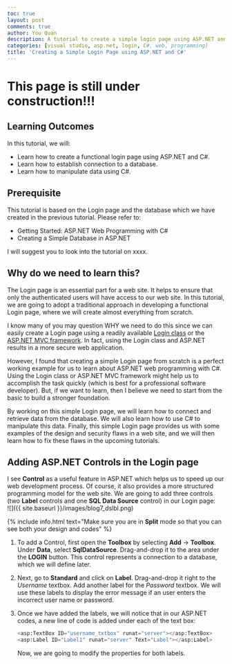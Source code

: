 ```yaml
---
toc: true
layout: post
comments: true
author: You Quan
description: A tutorial to create a simple login page using ASP.NET and C#.
categories: [visual studio, asp.net, login, C#, web, programming]
title: 'Creating a Simple Login Page using ASP.NET and C#'
---
```


# This page is still under construction!!!

## Learning Outcomes
In this tutorial, we will:
- Learn how to create a functional login page using ASP.NET and C#.
- Learn how to establish connection to a database.
- Learn how to manipulate data using C#.

## Prerequisite
This tutorial is based on the Login page and the database which we have created in the previous tutorial. Please refer to:
- Getting Started: ASP.NET Web Programming with C#
- Creating a Simple Database in ASP.NET

I will suggest you to look into the tutorial on xxxx.

## Why do we need to learn this?
The Login page is an essential part for a web site. It helps to ensure that only the authenticated users will have access to our web site. In this tutorial, we are going to adopt a traditional approach in developing a functional Login page, where we will create almost everything from scratch. 

I know many of you may question WHY we need to do this since we can easily create a Login page using a readily available [Login class](https://docs.microsoft.com/en-us/dotnet/api/system.web.ui.webcontrols.login?view=netframework-4.8) or the [ASP.NET MVC framework](https://docs.microsoft.com/en-us/aspnet/mvc/overview/security/create-an-aspnet-mvc-5-web-app-with-email-confirmation-and-password-reset). In fact, using the Login class and ASP.NET results in a more secure web application.

However, I found that creating a simple Login page from scratch is a perfect working example for us to learn about ASP.NET web programming with C#. Using the Login class or ASP.NET MVC framework might help us to accomplish the task quickly (which is best for a professional software developer). But, if we want to learn, then I believe we need to start from the basic to build a stronger foundation.

By working on this simple Login page, we will learn how to connect and retrieve data from the database. We will also learn how to use C# to manipulate this data. Finally, this simple Login page provides us with some examples of the design and security flaws in a web site, and we will then learn how to fix these flaws in the upcoming tutorials.

## Adding ASP.NET Controls in the Login page
I see **Control** as a useful feature in ASP.NET which helps us to speed up our web development process. Of course, it also provides a more structured programming model for the web site. We are going to add three controls (two **Label** controls and one **SQL Data Source** control) in our Login page:  
![]({{ site.baseurl }}/images/blog7_dslbl.png)  

{% include info.html text="Make sure you are in <b>Split</b> mode so that you can see both your design and codes" %}

1. To add a Control, first open the **Toolbox** by selecting **Add** &rarr; **Toolbox**. Under **Data**, select **SqlDataSource**. Drag-and-drop it to the area under the **LOGIN** button. This control represents a connection to a database, which we will define later. 

1. Next, go to **Standard** and click on **Label**. Drag-and-drop it right to the *Username* textbox. Add another label for the *Password* textbox. We will use these labels to display the error message if an user enters the incorrect user name or password.

1. Once we have added the labels, we will notice that in our ASP.NET codes, a new line of code is added under each of the text box:  
    ```python
    <asp:TextBox ID="username_txtbox" runat="server"></asp:TextBox>
    <asp:Label ID="Label1" runat="server" Text="Label"></asp:Label>
    ```  
    
    Now, we are going to modify the properties for both labels.  



